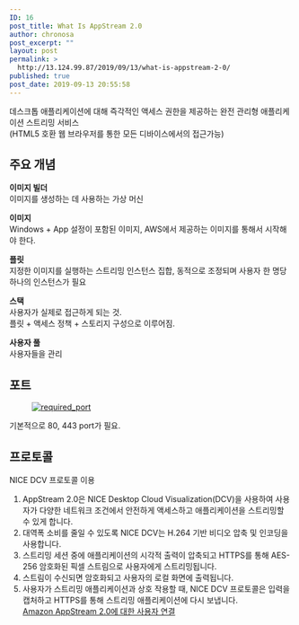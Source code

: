 ```yaml
---
ID: 16
post_title: What Is AppStream 2.0
author: chronosa
post_excerpt: ""
layout: post
permalink: >
  http://13.124.99.87/2019/09/13/what-is-appstream-2-0/
published: true
post_date: 2019-09-13 20:55:58
---
```

<!-- wp:paragraph -->
<p>데스크톱 애플리케이션에 대해 즉각적인 액세스 권한을 제공하는 완전 관리형 애플리케이션 스트리밍 서비스<br>(HTML5 호환 웹 브라우저를 통한 모든 디바이스에서의 접근가능)</p>
<!-- /wp:paragraph -->

<!-- wp:heading -->
<h2 id="주요-개념">주요 개념</h2>
<!-- /wp:heading -->

<!-- wp:paragraph -->
<p><strong>이미지 빌더</strong><br>이미지를 생성하는 데 사용하는 가상 머신</p>
<!-- /wp:paragraph -->

<!-- wp:paragraph -->
<p><strong>이미지</strong><br>Windows + App 설정이 포함된 이미지, AWS에서 제공하는 이미지를 통해서 시작해야 한다.</p>
<!-- /wp:paragraph -->

<!-- wp:paragraph -->
<p><strong>플릿</strong><br>지정한 이미지를 실행하는 스트리밍 인스턴스 집합, 동적으로 조정되며 사용자 한 명당 하나의 인스턴스가 필요</p>
<!-- /wp:paragraph -->

<!-- wp:paragraph -->
<p><strong>스택</strong><br>사용자가 실제로 접근하게 되는 것.<br>플릿 + 액세스 정책 + 스토리지 구성으로 이루어짐.</p>
<!-- /wp:paragraph -->

<!-- wp:paragraph -->
<p><strong>사용자 풀</strong><br>사용자들을 관리</p>
<!-- /wp:paragraph -->

<!-- wp:heading -->
<h2 id="포트">포트</h2>
<!-- /wp:heading -->

<!-- wp:image {"linkDestination":"custom"} -->
<figure class="wp-block-image"><a href="https://chronosa.github.io/images/appstream_required_port.GIF"><img src="https://chronosa.github.io/images/appstream_required_port.GIF" alt="required_port"/></a></figure>
<!-- /wp:image -->

<!-- wp:paragraph -->
<p>기본적으로 80, 443 port가 필요.<br></p>
<!-- /wp:paragraph -->

<!-- wp:heading -->
<h2 id="프로토콜">프로토콜</h2>
<!-- /wp:heading -->

<!-- wp:paragraph -->
<p>NICE DCV 프로토콜 이용</p>
<!-- /wp:paragraph -->

<!-- wp:list {"ordered":true} -->
<ol><li>AppStream 2.0은 NICE Desktop Cloud Visualization(DCV)을 사용하여 사용자가 다양한 네트워크 조건에서 안전하게 액세스하고 애플리케이션을 스트리밍할 수 있게 합니다.</li><li>대역폭 소비를 줄일 수 있도록 NICE DCV는 H.264 기반 비디오 압축 및 인코딩을 사용합니다.</li><li>스트리밍 세션 중에 애플리케이션의 시각적 출력이 압축되고 HTTPS를 통해 AES-256 암호화된 픽셀 스트림으로 사용자에게 스트리밍됩니다.</li><li>스트림이 수신되면 암호화되고 사용자의 로컬 화면에 출력됩니다.</li><li>사용자가 스트리밍 애플리케이션과 상호 작용할 때, NICE DCV 프로토콜은 입력을 캡처하고 HTTPS를 통해 스트리밍 애플리케이션에 다시 보냅니다.<br><a href="https://docs.aws.amazon.com/ko_kr/appstream2/latest/developerguide/appstream2-dg.pdf" target="_blank" rel="noreferrer noopener">Amazon AppStream 2.0에 대한 사용자 연결</a></li></ol>
<!-- /wp:list -->